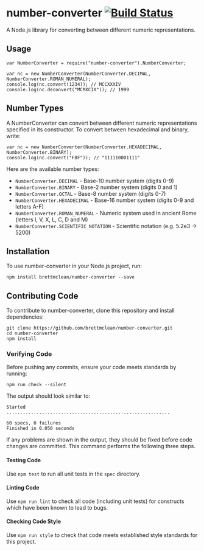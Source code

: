 # number-converter [![Build Status](https://travis-ci.org/brettmclean/number-converter.svg?branch=master)](https://travis-ci.org/brettmclean/number-converter)

A Node.js library for converting between different numeric representations.

## Usage

```
var NumberConverter = require("number-converter").NumberConverter;

var nc = new NumberConverter(NumberConverter.DECIMAL, NumberConverter.ROMAN_NUMERAL);
console.log(nc.convert(1234)); // MCCXXXIV
console.log(nc.deconvert("MCMXCIX")); // 1999
```

## Number Types

A NumberConverter can convert between different numeric representations specified in its constructor. To convert between hexadecimal and binary, write:
```
var nc = new NumberConverter(NumberConverter.HEXADECIMAL, NumberConverter.BINARY);
console.log(nc.convert("F8F")); // "111110001111"
```

Here are the available number types:
* `NumberConverter.DECIMAL` - Base-10 number system (digits 0-9)
* `NumberConverter.BINARY` - Base-2 number system (digits 0 and 1)
* `NumberConverter.OCTAL` - Base-8 number system (digits 0-7)
* `NumberConverter.HEXADECIMAL` - Base-16 number system (digits 0-9 and letters A-F)
* `NumberConverter.ROMAN_NUMERAL` - Numeric system used in ancient Rome (letters I, V, X, L, C, D and M)
* `NumberConverter.SCIENTIFIC_NOTATION` - Scientific notation (e.g. 5.2e3 -> 5200)

## Installation

To use number-converter in your Node.js project, run:
```
npm install brettmclean/number-converter --save
```

## Contributing Code

To contribute to number-converter, clone this repository and install dependencies:
```
git clone https://github.com/brettmclean/number-converter.git
cd number-converter
npm install
```

### Verifying Code

Before pushing any commits, ensure your code meets standards by running:
```
npm run check --silent
```
The output should look similar to:
```
Started
............................................................

60 specs, 0 failures
Finished in 0.050 seconds
```

If any problems are shown in the output, they should be fixed before code changes are committed. This command performs the following three steps.

#### Testing Code

Use `npm test` to run all unit tests in the `spec` directory.

#### Linting Code

Use `npm run lint` to check all code (including unit tests) for constructs which have been known to lead to bugs.

#### Checking Code Style

Use `npm run style` to check that code meets established style standards for this project.
